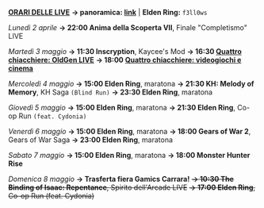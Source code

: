 <b><u>ORARI DELLE LIVE</u></b>
<b>→ panoramica: <a href="https://trello.com/b/iKwdSGf3/sabaku">link</a></b> | <b>Elden Ring:</b> <code>f3ll0ws</code>

<i>Lunedì 2 aprile</i>
<b>→ 22:00 Anima della Scoperta VII</b>, Finale "Completismo" LIVE

<i>Martedì 3 maggio </i>
<b>→ 11:30 Inscryption</b>, Kaycee's Mod
<b>→ 16:30 <a href="https://www.twitch.tv/oldgenproject">Quattro chiacchiere: OldGen LIVE</a></b>
<b>→ 18:00 <a href="https://www.twitch.tv/slimdogsproduction">Quattro chiacchiere: videogiochi e cinema</a></b>

<i>Mercoledì 4 maggio</i>
<b>→ 15:00 Elden Ring</b>, maratona
<b>→ 21:30 KH: Melody of Memory</b>, KH Saga <code>(Blind Run)</code>
<b>→ 23:30 Elden Ring</b>, maratona

<i>Giovedì 5 maggio</i>
<b>→ 15:00 Elden Ring</b>, maratona
<b>→ 21:30 Elden Ring</b>, Co-op Run <code>(feat. Cydonia)</code>

<i>Venerdì 6 maggio</i>
<b>→ 15:00 Elden Ring</b>, maratona
<b>→ 18:00 Gears of War 2</b>, Gears of War Saga
<b>→ 23:00 Elden Ring</b>, maratona

<i>Sabato 7 maggio</i>
<b>→ 15:00 Elden Ring</b>, maratona
<b>→ 18:00 Monster Hunter Rise</b>

<i>Domenica 8 maggio</i>
<b>→ Trasferta fiera Gamics Carrara!</b>
<s><b>→ 10:30 The Binding of Isaac: Repentance</b>, Spirito dell'Arcade LIVE</s>
<s><b>→ 17:00 Elden Ring</b>, Co-op Run (feat. Cydonia)</s>
